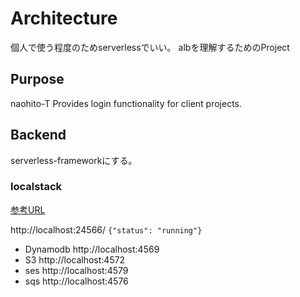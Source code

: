 # Architecture

個人で使う程度のためserverlessでいい。
albを理解するためのProject

## Purpose

naohito-T Provides login functionality for client projects.

## Backend

serverless-frameworkにする。

### localstack
[参考URL](https://qiita.com/mmclsntr/items/709863ba98a4855988f3)

http://localhost:24566/
`{"status": "running"}`

- Dynamodb
http://localhost:4569
- S3
http://localhost:4572
- ses
http://localhost:4579
- sqs
http://localhost:4576